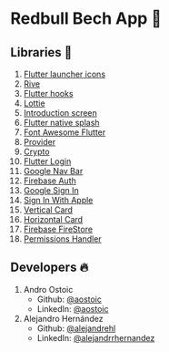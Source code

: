 # Redbull Bech App :battery:

## Libraries :toolbox:

1. [Flutter launcher icons](https://pub.dev/packages/flutter_launcher_icons)
2. [Rive](https://pub.dev/packages/rive)
3. [Flutter hooks](https://pub.dev/packages/flutter_hooks)
4. [Lottie](https://pub.dev/packages/lottie)
5. [Introduction screen](https://pub.dev/packages/introduction_screen)
6. [Flutter native splash](https://pub.dev/packages/flutter_native_splash)
7. [Font Awesome Flutter](https://pub.dev/packages/font_awesome_flutter)
8. [Provider](https://pub.dev/packages/provider)
9. [Crypto](https://pub.dev/packages/crypto)
10. [Flutter Login](https://pub.dev/packages/flutter_login)
11. [Google Nav Bar](https://pub.dev/packages/google_nav_bar)
12. [Firebase Auth](https://pub.dev/packages/firebase_auth)
13. [Google Sign In](https://pub.dev/packages/google_sign_in)
14. [Sign In With Apple](https://pub.dev/packages/sign_in_with_apple)
15. [Vertical Card](https://pub.dev/packages/vertical_card_pager)
16. [Horizontal Card](https://pub.dev/packages/horizontal_card_pager)
17. [Firebase FireStore](https://pub.dev/packages/cloud_firestore)
18. [Permissions Handler](https://pub.dev/packages/permission_handler)

## Developers :fire:

1. Andro Ostoic
   - Github: [@aostoic](https://github.com/aostoic)
   - LinkedIn: [@aostoic](https://www.linkedin.com/in/aostoic/)
2. Alejandro Hernández
   - Github: [@alejandrehl]()
   - LinkedIn: [@alejandrrhernandez](https://www.linkedin.com/in/alejandrrhernandez/)
